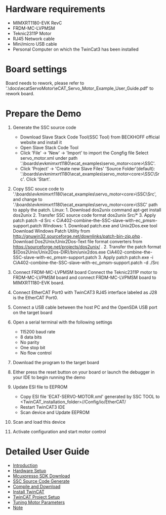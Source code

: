 Hardware requirements
=====================
- MIMXRT1180-EVK RevC
- FRDM-MC-LVPMSM
- Teknic2311P Motor
- RJ45 Network cable
- Mini/micro USB cable
- Personal Computer on which the TwinCat3 has been installed

Board settings
==============
Board needs to rework, please refer to '.\docs\ecatServoMotor\eCAT_Servo_Motor_Example_User_Guide.pdf' to rework board.

Prepare the Demo
================
1. Generate the SSC source code
	- Download Slave Stack Code Tool(SSC Tool) from BECKHOFF official website and install it
	- Open Slave Stack Code Tool
	- Click 'File' -> 'New' -> 'Import' to import the Congfig file
		Select servo_motor.xml under path '.\boards\evkmimxrt1180\ecat_examples\servo_motor\<core>\SSC'.
	- Click 'Project' -> 'Create new Slave Files'
		'Source Folder'(default): '.\boards\evkmimxrt1180\ecat_examples\servo_motor\<core>\SSC\Src'.
		Click 'Start'.
	
2. Copy SSC souce code to '.\boards\evkmimxrt1180\ecat_examples\servo_motor\<core>\SSC\Src', and change to '.\boards\evkmimxrt1180\ecat_examples\servo_motor\<core>\SSC' path to apply the patch.
	Linux:
		1. Download dos2unix command
			apt-get install dos2unix
		2. Transfer SSC source code format
			dos2unix Src/*
		3. Apply patch
			patch -d Src <  CiA402-combine-the-SSC-slave-with-ec_pmsm-support.patch
	Windows:
		1. Download patch.exe and Unix2Dos.exe tool
			Download Windows Patch Utility from http://gnuwin32.sourceforge.net/downlinks/patch-bin-zip.php .
			Download Dos2Unix/Unix2Dos-Text file format converters from https://sourceforge.net/projects/dos2unix/ .
		2. Transfer the patch format
			$(Dos2Unix/Unix2Dos-DIR)/bin/unix2dos.exe CiA402-combine-the-SSC-slave-with-ec_pmsm-support.patch
		3. Apply patch
			patch.exe -i CiA402-combine-the-SSC-slave-with-ec_pmsm-support.patch -d ./Src

3. Connect FRDM-MC-LVPMSM board
	Connect the Teknic2311P motor to FRDM-MC-LVPMSM board and connect FRDM-MC-LVPMSM board to MIMXRT1180-EVK board.
	
4. Connect EtherCAT Port0 with TwinCAT3
	RJ45 interface labeled as J28 is the EtherCAT Port0.

5. Connect a USB cable between the host PC and the OpenSDA USB port on the target board

6. Open a serial terminal with the following settings
	- 115200 baud rate
	- 8 data bits
 	- No parity
	- One stop bit
	- No flow control

7. Download the program to the target board

8. Either press the reset button on your board or launch the debugger in your IDE to begin running the demo

9. Update ESI file to EEPROM
	- Copy ESI file 'ECAT-SERVO-MOTOR.xml' generated by SSC TOOL to <TwinCAT_installation_folder>/<Version>/Config/io/EtherCAT/
	- Restart TwinCAT3 IDE
	- Scan device and Update EEPROM

10. Scan and load this device
		
11. Activate configuration and start motor control

Detailed User Guide
================
- [Introduction](./topics/introduction.md)
- [Hardware Setup](./topics/hardware_setup.md)
- [Mcuxpresso SDK Download](./topics/mcuxpresso_sdk_download.md)
- [SSC Source Code Generate](./topics/generate_ssc_code_for_servo_motor.md)
- [Compile and Download](./topics/compile_and_download_the_image_to_rt1180.md)
- [Install TwinCAT](./topics/download_and_install_the_twincat_software.md)
- [TwinCAT Project Setup](./topics/twincat_project_setup.md)
- [Tuning Motor Parameters](./topics/tuning_motor_parameters.md)
- [Note](./topics/note_about_the_source_code_in_the_document.md)

